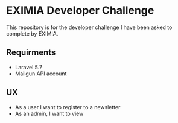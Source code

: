 # EXIMIA Developer Challenge

This repository is for the developer challenge I have been asked to complete by EXIMIA.

## Requirments
* Laravel 5.7
* Mailgun API account

## UX

* As a user I want to register to a newsletter
* As an admin, I want to view 
